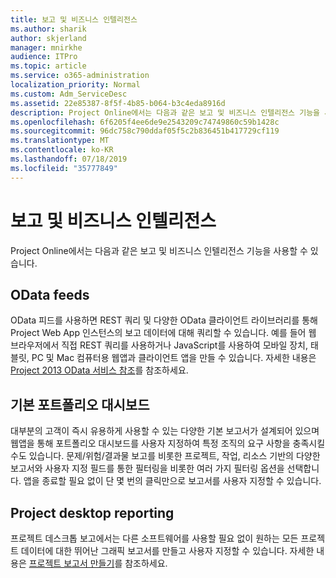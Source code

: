 ```yaml
---
title: 보고 및 비즈니스 인텔리전스
ms.author: sharik
author: skjerland
manager: mnirkhe
audience: ITPro
ms.topic: article
ms.service: o365-administration
localization_priority: Normal
ms.custom: Adm_ServiceDesc
ms.assetid: 22e85387-8f5f-4b85-b064-b3c4eda8916d
description: Project Online에서는 다음과 같은 보고 및 비즈니스 인텔리전스 기능을 사용할 수 있습니다.
ms.openlocfilehash: 6f6205f4ee6de9e2543209c74749860c59b1428c
ms.sourcegitcommit: 96dc758c790ddaf05f5c2b836451b417729cf119
ms.translationtype: MT
ms.contentlocale: ko-KR
ms.lasthandoff: 07/18/2019
ms.locfileid: "35777849"
---
```

# <a name="reporting-and-business-intelligence"></a>보고 및 비즈니스 인텔리전스

Project Online에서는 다음과 같은 보고 및 비즈니스 인텔리전스 기능을 사용할 수 있습니다.
  
## <a name="odata-feeds"></a>OData feeds
<a name="bkmk_ODataFeeds"> </a>

OData 피드를 사용하면 REST 쿼리 및 다양한 OData 클라이언트 라이브러리를 통해 Project Web App 인스턴스의 보고 데이터에 대해 쿼리할 수 있습니다. 예를 들어 웹 브라우저에서 직접 REST 쿼리를 사용하거나 JavaScript를 사용하여 모바일 장치, 태블릿, PC 및 Mac 컴퓨터용 웹앱과 클라이언트 앱을 만들 수 있습니다. 자세한 내용은 [Project 2013 OData 서비스 참조](http://go.microsoft.com/fwlink/?LinkID=823655&amp;clcid=0x409)를 참조하세요.
  
## <a name="out-of-the-box-portfolio-dashboards"></a>기본 포트폴리오 대시보드
<a name="bkmk_OutOfTheBoxPortfolioDashboards"> </a>

대부분의 고객이 즉시 유용하게 사용할 수 있는 다양한 기본 보고서가 설계되어 있으며 웹앱을 통해 포트폴리오 대시보드를 사용자 지정하여 특정 조직의 요구 사항을 충족시킬 수도 있습니다. 문제/위험/결과물 보고를 비롯한 프로젝트, 작업, 리소스 기반의 다양한 보고서와 사용자 지정 필드를 통한 필터링을 비롯한 여러 가지 필터링 옵션을 선택합니다. 앱을 종료할 필요 없이 단 몇 번의 클릭만으로 보고서를 사용자 지정할 수 있습니다. 
  
## <a name="project-desktop-reporting"></a>Project desktop reporting
<a name="bkmk_ProjectDesktopReporting"> </a>

프로젝트 데스크톱 보고에서는 다른 소프트웨어를 사용할 필요 없이 원하는 모든 프로젝트 데이터에 대한 뛰어난 그래픽 보고서를 만들고 사용자 지정할 수 있습니다. 자세한 내용은 [프로젝트 보고서 만들기](http://go.microsoft.com/fwlink/?LinkID=823657&amp;clcid=0x409)를 참조하세요.
  

